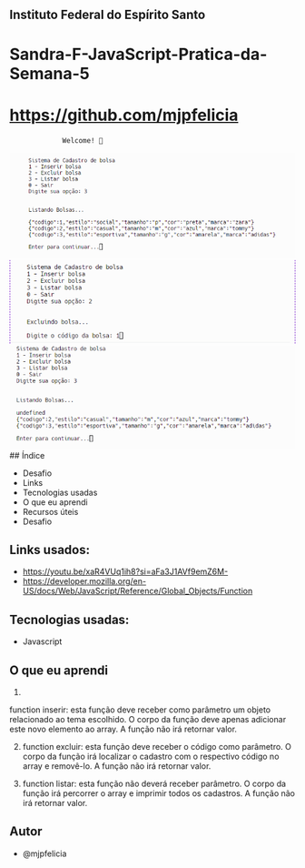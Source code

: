 ## Instituto Federal do Espírito Santo

# Sandra-F-JavaScript-Pratica-da-Semana-5
# https://github.com/mjpfelicia

                 Welcome! 👋
                 
<img src="./img/listadebolsa.png" alt="Site em Telas" />
<img src="./img/excluindo2.png" alt="Site em Telas" />
<img src="./img/bolsaexcluida.png" alt="Site em Telas" />
## Índice

- Desafio
- Links
- Tecnologias usadas
- O que eu aprendi
- Recursos úteis
- Desafio


## Links usados:

- https://youtu.be/xaR4VUq1ih8?si=aFa3J1AVf9emZ6M-
- https://developer.mozilla.org/en-US/docs/Web/JavaScript/Reference/Global_Objects/Function



## Tecnologias usadas:
- Javascript

## O que eu aprendi

1. 
function inserir: esta função deve receber como parâmetro um objeto relacionado ao tema escolhido. O corpo da função deve apenas adicionar este novo elemento ao array. A função não irá retornar valor.

2.	function excluir: esta função deve receber o código como parâmetro. O corpo da função irá localizar o cadastro com o respectivo código no array e removê-lo. A função não irá retornar valor.

3.	function listar: esta função não deverá receber parâmetro. O corpo da função irá percorrer o array e imprimir todos os cadastros. A função não irá retornar valor.


## Autor
- @mjpfelicia